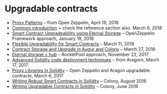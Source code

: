 # Upgradable contracts

- [Proxy Patterns](https://blog.zeppelinos.org/proxy-patterns/) – from Open Zeppelin, April 19, 2018
- [Common introduction](https://blog.indorse.io/ethereum-upgradeable-smart-contract-strategies-456350d0557c)  + check the reference section also. March 6, 2018
- [Smart Contract Upgradeability using Eternal Storage](https://blog.zeppelinos.org/smart-contract-upgradeability-using-eternal-storage/) – OpenZeppelin Framework approach, January 19, 2018
- [Flexible Upgradability for Smart Contracts](https://medium.com/@mikecalvanese/flexible-upgradability-for-smart-contracts-9778d80d1638) – March 11, 2018
- [Contract Storage and Upgrade in Augur and Colony](https://medium.com/@asselstine/contract-storage-and-upgrade-in-augur-and-colony-d34ddf1a62d9) – March 27, 2018
- [Eternal storage + hub](https://medium.com/rocket-pool/upgradable-solidity-contract-design-54789205276d) – RocketPool approach, November 22, 2017
- [Advanced Solidity code deployment techniques](https://blog.aragon.org/advanced-solidity-code-deployment-techniques-dc032665f434/) – from Aragorn, March 17, 2017
- [Proxy Libraries in Solidity](https://blog.zeppelin.solutions/proxy-libraries-in-solidity-79fbe4b970fd) – Open Zeppelin and Aragon upgradable contracts, March 6, 2017
- [Writing Robust Smart Contracts in Solidity](https://blog.colony.io/writing-more-robust-smart-contracts-99ad0a11e948/) – Colony, August 2016
- [Writing Upgradable Contracts in Solidity](https://blog.colony.io/writing-upgradeable-contracts-in-solidity-6743f0eecc88/) – Colony, June 2016
